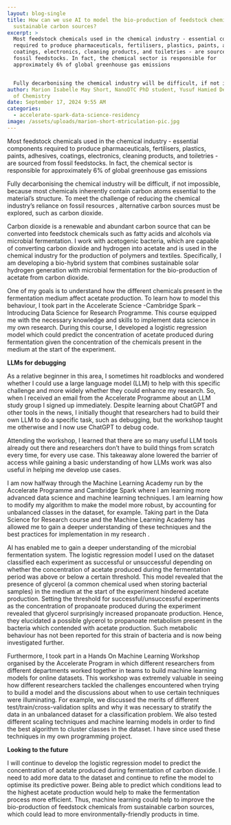 ```yaml
---
layout: blog-single
title: How can we use AI to model the bio-production of feedstock chemicals from
  sustainable carbon sources?
excerpt: >
  Most feedstock chemicals used in the chemical industry - essential components
  required to produce pharmaceuticals, fertilisers, plastics, paints, adhesives,
  coatings, electronics, cleaning products, and toiletries - are sourced from
  fossil feedstocks. In fact, the chemical sector is responsible for
  approximately 6% of global greenhouse gas emissions 


  Fully decarbonising the chemical industry will be difficult, if not impossible, because most chemicals inherently contain carbon atoms essential to the material’s structure. To meet the challenge of reducing the chemical industry’s reliance on fossil resources , alternative carbon sources must be explored, such as carbon dioxide. 
author: Marion Isabelle May Short, NanoDTC PhD student, Yusuf Hamied Department
  of Chemistry
date: September 17, 2024 9:55 AM
categories:
  - accelerate-spark-data-science-residency
image: /assets/uploads/marion-short-mtriculation-pic.jpg
---
```

Most feedstock chemicals used in the chemical industry - essential components required to produce pharmaceuticals, fertilisers, plastics, paints, adhesives, coatings, electronics, cleaning products, and toiletries - are sourced from fossil feedstocks. In fact, the chemical sector is responsible for approximately 6% of global greenhouse gas emissions 

Fully decarbonising the chemical industry will be difficult, if not impossible, because most chemicals inherently contain carbon atoms essential to the material’s structure. To meet the challenge of reducing the chemical industry’s reliance on fossil resources , alternative carbon sources must be explored, such as carbon dioxide. 

Carbon dioxide is a renewable and abundant carbon source that can be converted into feedstock chemicals such as fatty acids and alcohols via microbial fermentation. I work with acetogenic bacteria, which are capable of converting carbon dioxide and hydrogen into acetate and is used in the chemical industry for the production of polymers and textiles. Specifically, I am developing a bio-hybrid system that combines sustainable solar hydrogen generation with microbial fermentation for the bio-production of acetate from carbon dioxide.

One of my goals is to understand how the different chemicals present in the fermentation medium affect acetate production. To learn how to model this behaviour, I took part in the Accelerate Science -Cambridge Spark – Introducing Data Science for Research Programme. This course equipped me with the necessary knowledge and skills to implement data science in my own research. During this course, I developed a logistic regression model which could predict the concentration of acetate produced during fermentation given the concentration of the chemicals present in the medium at the start of the experiment.

**LLMs for debugging**

As a relative beginner in this area, I sometimes hit roadblocks and wondered whether I could use a large language model (LLM) to help with this specific challenge and more widely whether they could enhance my research. So, when I received an email from the Accelerate Programme about an LLM study group I signed up immediately. Despite learning about ChatGPT and other tools in the news, I initially thought that researchers had to build their own LLM to do a specific task, such as debugging, but the workshop taught me otherwise and I now use ChatGPT to debug code.

Attending the workshop, I learned that there are so many useful LLM tools already out there and researchers don’t have to build things from scratch every time, for every use case. This takeaway alone lowered the barrier of access while gaining a basic understanding of how LLMs work was also useful in helping me develop use cases.

I am now halfway through the Machine Learning Academy run by the Accelerate Programme and Cambridge Spark where I am learning more advanced data science and machine learning techniques. I am learning how to modify my algorithm to make the model more robust, by accounting for unbalanced classes in the dataset, for example. Taking part in the Data Science for Research course and the Machine Learning Academy has allowed me to gain a deeper understanding of these techniques and the best practices for implementation in my research . 

AI has enabled me to gain a deeper understanding of the microbial fermentation system. The logistic regression model I used on the dataset classified each experiment as successful or unsuccessful depending on whether the concentration of acetate produced during the fermentation period was above or below a certain threshold. This model revealed that the presence of glycerol (a common chemical used when storing bacterial samples) in the medium at the start of the experiment hindered acetate production. Setting the threshold for successful/unsuccessful experiments as the concentration of propanoate produced during the experiment revealed that glycerol surprisingly increased propanoate production. Hence, they elucidated a possible glycerol to propanoate metabolism present in the bacteria which contended with acetate production. Such metabolic behaviour has not been reported for this strain of bacteria and is now being investigated further.

Furthermore, I took part in a Hands On Machine Learning Workshop organised by the Accelerate Program in which different researchers from different departments worked together in teams to build machine learning models for online datasets. This workshop was extremely valuable in seeing how different researchers tackled the challenges encountered when trying to build a model and the discussions about when to use certain techniques  were illuminating. For example, we discussed the merits of different test/train/cross-validation splits and why it was necessary to stratify the data in an unbalanced dataset for a classification problem. We also tested different scaling techniques and machine learning models in order to find the best algorithm to cluster classes in the dataset. I have since used these techniques in my own programming project.

**Looking to the future**

I will continue to develop the logistic regression model to predict the concentration of acetate produced during fermentation of carbon dioxide. I need to add more data to the dataset and continue to refine the model to optimise its predictive power. Being able to predict which conditions lead to the highest acetate production would help to make the fermentation process more efficient. Thus, machine learning could help to improve the bio-production of feedstock chemicals from sustainable carbon sources, which could lead to more environmentally-friendly products in time.